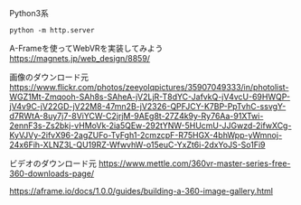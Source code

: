 

Python3系


```
python -m http.server
```


A-Frameを使ってWebVRを実装してみよう
https://magnets.jp/web_design/8859/



画像のダウンロード元
https://www.flickr.com/photos/zeeyolqpictures/35907049333/in/photolist-WGZ1Mt-Zmqooh-SAh8s-SAheA-jV2LjR-T8dYC-JafvkQ-jV4vcU-69HWQP-jV4v9C-jV22GD-jV22M8-47mn2B-jV2326-QPFJCY-K7BP-PpTvhC-ssvgY-d7RWtA-8uy7j7-8ViYCW-C2jrjM-9AEg8t-27Z4k9y-Ry76Aa-91XTwi-2ennF3s-Zs2bkj-vHMoVk-2ia5QEw-292tYNW-5HUcmU-JJGwzd-2ifwXCg-KyVJVy-2ifvX96-2agZUFo-TyFgh1-2cmzcpF-R75HGX-4bhWpp-yWmnoj-24x6Fih-XLNZ3L-QU19RZ-WfwvhW-o15euC-YxZt6i-2dxYoJS-So1Fi9

ビデオのダウンロード元
https://www.mettle.com/360vr-master-series-free-360-downloads-page/


https://aframe.io/docs/1.0.0/guides/building-a-360-image-gallery.html
